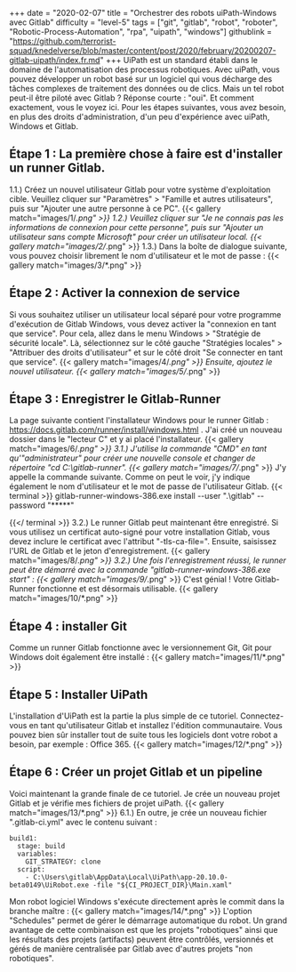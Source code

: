 +++
date = "2020-02-07"
title = "Orchestrer des robots uiPath-Windows avec Gitlab"
difficulty = "level-5"
tags = ["git", "gitlab", "robot", "roboter", "Robotic-Process-Automation", "rpa", "uipath", "windows"]
githublink = "https://github.com/terrorist-squad/knedelverse/blob/master/content/post/2020/february/20200207-gitlab-uipath/index.fr.md"
+++
UiPath est un standard établi dans le domaine de l'automatisation des processus robotiques. Avec uiPath, vous pouvez développer un robot basé sur un logiciel qui vous décharge des tâches complexes de traitement des données ou de clics. Mais un tel robot peut-il être piloté avec Gitlab ? Réponse courte : "oui". Et comment exactement, vous le voyez ici. Pour les étapes suivantes, vous avez besoin, en plus des droits d'administration, d'un peu d'expérience avec uiPath, Windows et Gitlab.
## Étape 1 : La première chose à faire est d'installer un runner Gitlab.
1.1.) Créez un nouvel utilisateur Gitlab pour votre système d'exploitation cible. Veuillez cliquer sur "Paramètres" > "Famille et autres utilisateurs", puis sur "Ajouter une autre personne à ce PC".
{{< gallery match="images/1/*.png" >}}
1.2.) Veuillez cliquer sur "Je ne connais pas les informations de connexion pour cette personne", puis sur "Ajouter un utilisateur sans compte Microsoft" pour créer un utilisateur local.
{{< gallery match="images/2/*.png" >}}
1.3.) Dans la boîte de dialogue suivante, vous pouvez choisir librement le nom d'utilisateur et le mot de passe :
{{< gallery match="images/3/*.png" >}}

## Étape 2 : Activer la connexion de service
Si vous souhaitez utiliser un utilisateur local séparé pour votre programme d'exécution de Gitlab Windows, vous devez activer la "connexion en tant que service". Pour cela, allez dans le menu Windows > "Stratégie de sécurité locale". Là, sélectionnez sur le côté gauche "Stratégies locales" > "Attribuer des droits d'utilisateur" et sur le côté droit "Se connecter en tant que service".
{{< gallery match="images/4/*.png" >}}
Ensuite, ajoutez le nouvel utilisateur.
{{< gallery match="images/5/*.png" >}}

## Étape 3 : Enregistrer le Gitlab-Runner
La page suivante contient l'installateur Windows pour le runner Gitlab : https://docs.gitlab.com/runner/install/windows.html . J'ai créé un nouveau dossier dans le "lecteur C" et y ai placé l'installateur.
{{< gallery match="images/6/*.png" >}}
3.1.) J'utilise la commande "CMD" en tant qu'"administrateur" pour créer une nouvelle console et changer de répertoire "cd C:\gitlab-runner".
{{< gallery match="images/7/*.png" >}}
J'y appelle la commande suivante. Comme on peut le voir, j'y indique également le nom d'utilisateur et le mot de passe de l'utilisateur Gitlab.
{{< terminal >}}
gitlab-runner-windows-386.exe install --user ".\gitlab" --password "*****"

{{</ terminal >}}
3.2.) Le runner Gitlab peut maintenant être enregistré. Si vous utilisez un certificat auto-signé pour votre installation Gitlab, vous devez inclure le certificat avec l'attribut "-tls-ca-file=". Ensuite, saisissez l'URL de Gitlab et le jeton d'enregistrement.
{{< gallery match="images/8/*.png" >}}
3.2.) Une fois l'enregistrement réussi, le runner peut être démarré avec la commande "gitlab-runner-windows-386.exe start" :
{{< gallery match="images/9/*.png" >}}
C'est génial ! Votre Gitlab-Runner fonctionne et est désormais utilisable.
{{< gallery match="images/10/*.png" >}}

## Étape 4 : installer Git
Comme un runner Gitlab fonctionne avec le versionnement Git, Git pour Windows doit également être installé :
{{< gallery match="images/11/*.png" >}}

## Étape 5 : Installer UiPath
L'installation d'UiPath est la partie la plus simple de ce tutoriel. Connectez-vous en tant qu'utilisateur Gitlab et installez l'édition communautaire. Vous pouvez bien sûr installer tout de suite tous les logiciels dont votre robot a besoin, par exemple : Office 365.
{{< gallery match="images/12/*.png" >}}

## Étape 6 : Créer un projet Gitlab et un pipeline
Voici maintenant la grande finale de ce tutoriel. Je crée un nouveau projet Gitlab et je vérifie mes fichiers de projet uiPath.
{{< gallery match="images/13/*.png" >}}
6.1.) En outre, je crée un nouveau fichier ".gitlab-ci.yml" avec le contenu suivant :
```
build1:
  stage: build
  variables:
    GIT_STRATEGY: clone
  script:
    - C:\Users\gitlab\AppData\Local\UiPath\app-20.10.0-beta0149\UiRobot.exe -file "${CI_PROJECT_DIR}\Main.xaml"

```
Mon robot logiciel Windows s'exécute directement après le commit dans la branche maître :
{{< gallery match="images/14/*.png" >}}
L'option "Schedules" permet de gérer le démarrage automatique du robot. Un grand avantage de cette combinaison est que les projets "robotiques" ainsi que les résultats des projets (artifacts) peuvent être contrôlés, versionnés et gérés de manière centralisée par Gitlab avec d'autres projets "non robotiques".
